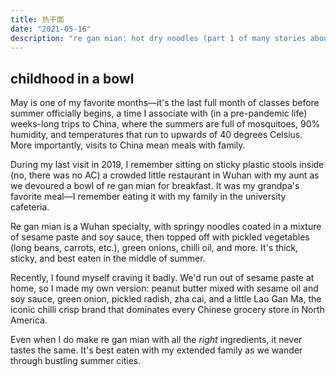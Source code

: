 ```yaml
---
title: 热干面
date: "2021-05-16"
description: "re gan mian: hot dry noodles (part 1 of many stories about food)"
---
```


## childhood in a bowl 

May is one of my favorite months—it's the last full month of classes before summer officially begins, a time I associate with (in a pre-pandemic life) weeks-long trips to China, where the summers are full of mosquitoes, 90% humidity, and temperatures that run to upwards of 40 degrees Celsius. More importantly, visits to China mean meals with family. 

During my last visit in 2019, I remember sitting on sticky plastic stools inside (no, there was no AC) a crowded little restaurant in Wuhan with my aunt as we devoured a bowl of re gan mian for breakfast. It was my grandpa's favorite meal—I remember eating it with my family in the university cafeteria. 

Re gan mian is a Wuhan specialty, with springy noodles coated in a mixture of sesame paste and soy sauce, then topped off with pickled vegetables (long beans, carrots, etc.), green onions, chilli oil, and more. It's thick, sticky, and best eaten in the middle of summer. 

Recently, I found myself craving it badly. We'd run out of sesame paste at home, so I made my own version: peanut butter mixed with sesame oil and soy sauce, green onion, pickled radish, zha cai, and a little Lao Gan Ma, the iconic chilli crisp brand that dominates every Chinese grocery store in North America. 

Even when I do make re gan mian with all the *right* ingredients, it never tastes the same. It's best eaten with my extended family as we wander through bustling summer cities. 